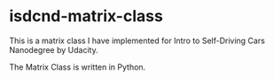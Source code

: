 # isdcnd-matrix-class
This is a matrix class I have implemented for Intro to Self-Driving Cars Nanodegree by Udacity. 

The Matrix Class is written in Python. 
